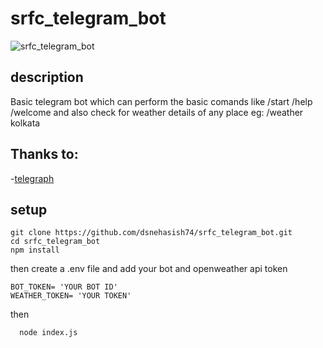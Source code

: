 # srfc_telegram_bot

![srfc_telegram_bot](https://socialify.git.ci/dsnehasish74/srfc_telegram_bot/image?forks=1&language=1&owner=1&pulls=1&stargazers=1&theme=Dark)

## description
 Basic telegram bot which can perform the basic comands like /start /help /welcome and also check for weather details of any place eg: /weather kolkata

## **Thanks to**:
-[telegraph](https://github.com/telegraf/telegraf)

## setup

```
git clone https://github.com/dsnehasish74/srfc_telegram_bot.git
cd srfc_telegram_bot
npm install
```
then create a .env file and add your bot and openweather api token 

```
BOT_TOKEN= 'YOUR BOT ID'
WEATHER_TOKEN= 'YOUR TOKEN'
```
then

```
  node index.js
```



